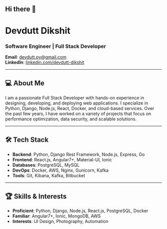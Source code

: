 ## Hi there 👋
# Devdutt Dikshit
### Software Engineer | Full Stack Developer

**Email**: devdutt.py@gmail.com  
**LinkedIn**: [linkedin.com/devdutt-dikshit](https://linkedin.com/devdutt-dikshit)  

---

## 💻 About Me

I am a passionate Full Stack Developer with hands-on experience in designing, developing, and deploying web applications. I specialize in Python, Django, Node.js, React, Docker, and cloud-based services. Over the past few years, I have worked on a variety of projects that focus on performance optimization, data security, and scalable solutions.

---

## 🛠 Tech Stack

- **Backend**: Python, Django Rest Framework, Node.js, Express, Go
- **Frontend**: React.js, Angular7+, Material-UI, Ionic
- **Databases**: PostgreSQL, MySQL
- **DevOps**: Docker, AWS, Nginx, Gunicorn, Kafka
- **Tools**: Git, Kibana, Kafka, Bitbucket

---

## 🏆 Skills & Interests

- **Proficient**: Python, Django, Node.js, React.js, PostgreSQL, Docker
- **Familiar**: Angular7+, Ionic, MongoDB, AWS
- **Interests**: UI Design, Photography, Automation
